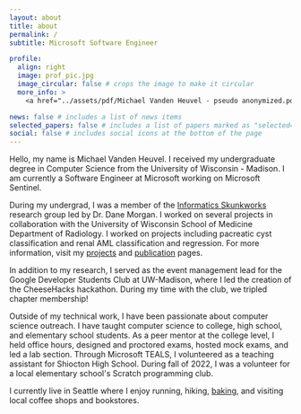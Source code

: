 ```yaml
---
layout: about
title: about
permalink: /
subtitle: Microsoft Software Engineer

profile:
  align: right
  image: prof_pic.jpg
  image_circular: false # crops the image to make it circular
  more_info: >
    <a href="../assets/pdf/Michael Vanden Heuvel - pseudo anonymized.pdf">Take a look at my CV!</a>

news: false # includes a list of news items
selected_papers: false # includes a list of papers marked as "selected={true}"
social: false # includes social icons at the bottom of the page
---
```


Hello, my name is Michael Vanden Heuvel. I received my undergraduate degree in Computer Science from the University of Wisconsin - Madison. I am currently a Software Engineer at Microsoft working on Microsoft Sentinel.

<!-- Talk about work at Microsoft -->

During my undergrad, I was a member of the [Informatics Skunkworks](https://skunkworks.engr.wisc.edu/) research group led by Dr. Dane Morgan. I worked on several projects in collaboration with the University of Wisconsin School of Medicine Department of Radiology. I worked on projects including pacreatic cyst classification and renal AML classification and regression. For more information, visit my [projects](/projects/) and [publication](/publications/) pages.

In addition to my research, I served as the event management lead for the Google Developer Students Club at UW-Madison, where I led the creation of the CheeseHacks hackathon. During my time with the club, we tripled chapter membership!

Outside of my technical work, I have been passionate about computer science outreach. I have taught computer science to college, high school, and elementary school students. As a peer mentor at the college level, I held office hours, designed and proctored exams, hosted mock exams, and led a lab section. Through Microsoft TEALS, I volunteered as a teaching assistant for Shiocton High School. During fall of 2022, I was a volunteer for a local elementary school's Scratch programming club.

I currently live in Seattle where I enjoy running, hiking, [baking](/baking/), and visiting local coffee shops and bookstores.
